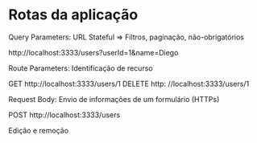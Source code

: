 # Rotas da aplicação

Query Parameters: URL Stateful => Filtros, paginação, não-obrigatórios

http://localhost:3333/users?userId=1&name=Diego

Route Parameters: Identificação de recurso

GET http://localhost:3333/users/1
DELETE http: //localhost:3333/users/1



Request Body: Envio de informações de um formulário (HTTPs)

POST http://localhost:3333/users



Edição e remoção
